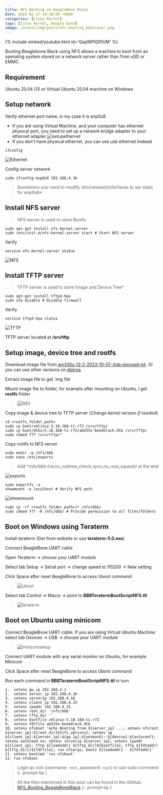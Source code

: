 ```yaml
---
title: NFS Booting on BeagleBone Black
date: 2025-02-27 14:10:00 +0800
categories: [Linux Kernel]
tags: [linux kernel, beagle bone]
image: /assets/img/posts/nfs_booting_bbb/cover.png
---
```


{% include embed/youtube.html id='QspWPlQ91UM' %}

Booting Beaglebone Black using NFS allows a machine to boot from an operating system stored on a network server rather than from uSD or EMMC.
## Requirement
Ubuntu 20.04 OS or Virtual Ubuntu 20.04 machine on Windows

## Setup network 
Verify ethernet port name, in my case it is enp0s8. 
* If you are using Virtual Machine, and your computer has ethernet physical port, you need to set up a network bridge adapter to your ethernet adapter
![setupethernet](/assets/img/posts/nfs_booting_bbb/ethernet.png)
* If you don't have physical ethernet, you can use usb ethernet instead
```
ifconfig
```
![Ethernet](/assets/img/posts/nfs_booting_bbb/ifconfig.png)

Config server network
```
sudo ifconfig enp0s8 192.168.4.16
```
> Sometimes you need to modify /etc/network/interfaces to set static for enp0s8*

## Install NFS server
> NFS server is used to store Rootfs

```
sudo apt-get install nfs-kernel-server
sudo /etc/init.d/nfs-kernel-server start # Start NFS server
```
Verify
```
service nfs-kernel-server status
```
![NFS](/assets/img/posts/nfs_booting_bbb/NFS_verify.png)

## Install TFTP server
> TFTP server is used to store Image and Device Tree*

```
sudo apt-get install tftpd-hpa
sudo ufw disable # Disable firewall
```
Verify
```
service tftpd-hpa status
```
![TFTP](/assets/img/posts/nfs_booting_bbb/TFTP_verify.png)

TFTP server located at **/srv/tftp**

## Setup image, device tree and rootfs

Download image file from [am335x-12-2-2023-10-07-4gb-microsd-iot](https://www.beagleboard.org/distros/am335x-12-2-2023-10-07-4gb-microsd-iot). Or you can use other versions on [distros](https://www.beagleboard.org/distros)

Extract image file to get .img file

Mount image file to folder, for example after mounting on Ubuntu, I get **rootfs** folder
> ![IMG](/assets/img/posts/nfs_booting_bbb/img.png)

Copy image & device tree to TFTP server (*Change kernel version if needed*)
```
cd <rootfs_folder_path>
sudo cp boot/vmlinuz-5.10.168-ti-r72 /srv/tftp/
sudo cp boot/dtbs/5.10.168-ti-r72/am335x-boneblack.dtb /srv/tftp/
sudo chmod 777 /srv/tftp/*
```
Copy rootfs to NFS server
```
sudo mkdir -p /nfs/bbb
sudo nano /etc/exports
```
> Add **/nfs/bbb *(rw,no_subtree_check,sync,no_root_squash)** at the end

![exports](/assets/img/posts/nfs_booting_bbb/exports.png)
```
sudo exportfs -a
showmount -e localhost # Verify NFS path
```
![showmount](/assets/img/posts/nfs_booting_bbb/showmount.png)
```
sudo cp -rf <rootfs_folder_path>/* /nfs/bbb/
sudo chmod 777 -R /nfs/bbb/ # Provide permission to all files/folders
```

## Boot on Windows using Teraterm

Install teraterm (Get from website or use **teraterm-5.0.exe**)

Connect BeagleBone UART cable

Open Teraterm -> choose your UART module

Select tab Setup -> Serial port -> change speed to 115200 -> New setting

Click Space after reset BeagleBone to access Uboot command
> ![uboot](/assets/img/posts/nfs_booting_bbb/uboot.png)

Select tab Control -> Macro -> point to **BBBTeratermBootScriptNFS.ttl**
> ![teraterm](/assets/img/posts/nfs_booting_bbb/bootteraterm.png)

## Boot on Ubuntu using minicom

Connect BeagleBone UART cable. If you are using Virtual Ubuntu Machine: select tab Devices -> USB -> choose your UART module
> ![minicomsetup](/assets/img/posts/nfs_booting_bbb/minicomsetup.png)

Connect UART module with any serial monitor on Ubuntu, for example Minicom

Click Space after reset BeagleBone to access Uboot command

Run each command in **BBBTeratermBootScriptNFS.ttl** in turn
```
1.  setenv gw_ip 192.168.4.1
2.  setenv server_ip 192.168.4.16
3.  setenv serverip 192.168.4.16
4.  setenv client_ip 192.168.4.25
5.  setenv ipaddr 192.168.4.25
6.  setenv root_dir '/nfs/bbb'
7.  setenv tftp_dir ''
8.  setenv bootfile vmlinuz-5.10.168-ti-r72
9.  setenv fdtfile am335x-boneblack.dtb
10. setenv nfsboot 'echo Booting from ${server_ip} ...; setenv nfsroot ${server_ip}:${root_dir}${nfs_options}; setenv ip ${client_ip}:${server_ip}:${gw_ip}:${netmask}::${device}:${autoconf}; setenv autoload no; setenv serverip ${server_ip}; setenv ipaddr ${client_ip}; tftp ${loadaddr} ${tftp_dir}${bootfile}; tftp ${fdtaddr} ${tftp_dir}/${fdtfile}; run nfsargs; bootz ${loadaddr} - ${fdtaddr}'
11. setenv bootcmd 'run nfsboot'
12. run nfsboot
```

<!-- markdownlint-capture -->
<!-- markdownlint-disable -->
> Login as root (username: `root`, password: `root`) to use sudo command
{: .prompt-tip }

> All the files mentioned in this post can be found in the GitHub: [NFS_Booting_BeagleBoneBlack](https://github.com/DucLee1509/NFS_Booting_BeagleBoneBlack)
{: .prompt-tip }
<!-- markdownlint-restore -->
